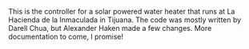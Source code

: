 This is the controller for a solar powered water heater that runs at La Hacienda de la Inmaculada in Tijuana. The code was mostly written by Darell Chua, but Alexander Haken made a few changes. More documentation to come, I promise!
